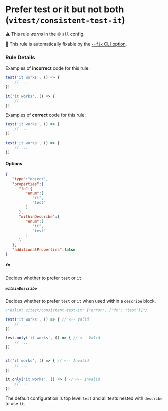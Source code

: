 # Prefer test or it but not both (`vitest/consistent-test-it`)

⚠️ This rule _warns_ in the 🌐 `all` config.

🔧 This rule is automatically fixable by the [`--fix` CLI option](https://eslint.org/docs/latest/user-guide/command-line-interface#--fix).

<!-- end auto-generated rule header -->

### Rule Details

Examples of **incorrect** code for this rule:

```js
test('it works', () => {
	// ...
})

it('it works', () => {
	// ...
})
```

Examples of **correct** code for this rule:

```js
test('it works', () => {
	// ...
})
```

```js
test('it works', () => {
	// ...
})
```

#### Options

```json
{
   "type":"object",
   "properties":{
      "fn":{
         "enum":[
            "it",
            "test"
         ]
      },
      "withinDescribe":{
         "enum":[
            "it",
            "test"
         ]
      }
   },
   "additionalProperties":false
}
```

##### `fn`

Decides whether to prefer `test` or `it`.

##### `withinDescribe`

Decides whether to prefer `test` or `it` when used within a `describe` block.

```js
/*eslint vitest/consistent-test-it: ["error", {"fn": "test"}]*/

test('it works', () => { // <-- Valid
	// ...
})

test.only('it works', () => { // <-- Valid
	// ...
})


it('it works', () => { // <-- Invalid
	// ...
})

it.only('it works', () => { // <-- Invalid
	// ...
})
```

The default configuration is top level `test` and all tests nested with `describe` to use `it`.

